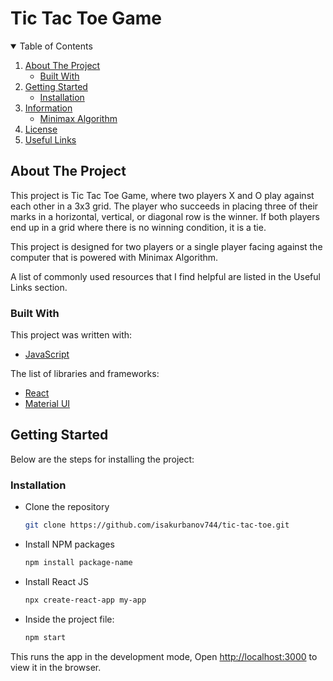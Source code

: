 # Tic Tac Toe Game

<!-- TABLE OF CONTENTS -->
<details open="open">
  <summary>Table of Contents</summary>
  <ol>
    <li>
      <a href="#about-the-project">About The Project</a>
      <ul>
        <li><a href="#built-with">Built With</a></li>
      </ul>
    </li>
    <li>
      <a href="#getting-started">Getting Started</a>
      <ul>
        <li><a href="#installation">Installation</a></li>
      </ul>
    </li>
    <li>
      <a href="#information">Information</a>
      <ul>
        <li><a href="#astar-algo">Minimax Algorithm</a></li>
      </ul>
    </li>
    <li><a href="#license">License</a></li>
    <li><a href="#useful-links">Useful Links</a></li>
  </ol>
</details>



<!-- ABOUT THE PROJECT -->
## About The Project

This project is Tic Tac Toe Game, where two players X and O play against each other in a 3x3 grid. The player who succeeds in placing three of their marks in a horizontal, vertical, or diagonal row is the winner. If both players end up in a grid where there is no winning condition, it is a tie. 

This project is designed for two players or a single player facing against the computer that is powered with Minimax Algorithm.

A list of commonly used resources that I find helpful are listed in the Useful Links section.

### Built With

This project was written with:
* [JavaScript](https://developer.mozilla.org/en-US/)

The list of libraries and frameworks:
* [React](https://reactjs.org/)
* [Material UI](https://material-ui.com/)


<!-- GETTING STARTED -->
## Getting Started

Below are the steps for installing the project:


### Installation

* Clone the repository
   ```sh
   git clone https://github.com/isakurbanov744/tic-tac-toe.git
   ```
* Install NPM packages
   ```sh
   npm install package-name
   ```
* Install React JS
   ```sh
   npx create-react-app my-app
   ```

* Inside the project file:


  ```sh
  npm start
  ```

This runs the app in the development mode, 
Open [http://localhost:3000](http://localhost:3000) to view it in the browser.